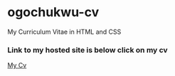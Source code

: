 # ogochukwu-cv
My Curriculum Vitae in HTML and CSS

### Link to my hosted site is below click on my cv

[My Cv](https://odomfavour.github.io/ogochukwu-cv/)

